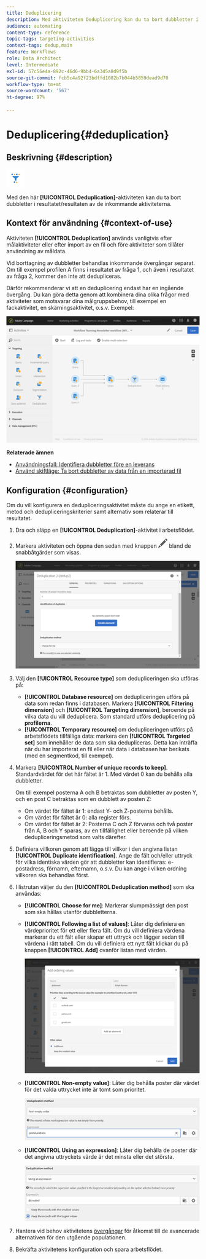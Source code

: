 ```yaml
---
title: Deduplicering
description: Med aktiviteten Deduplicering kan du ta bort dubbletter i resultatet/resultaten av de inkommande aktiviteterna.
audience: automating
content-type: reference
topic-tags: targeting-activities
context-tags: dedup,main
feature: Workflows
role: Data Architect
level: Intermediate
exl-id: 57c56e4a-892c-46d6-9bb4-6a345a8d9f5b
source-git-commit: fcb5c4a92f23bdffd1082b7b044b5859dead9d70
workflow-type: tm+mt
source-wordcount: '567'
ht-degree: 97%

---
```


# Deduplicering{#deduplication}

## Beskrivning {#description}

![](assets/deduplication.png)

Med den här **[!UICONTROL Deduplication]**-aktiviteten kan du ta bort dubbletter i resultatet/resultaten av de inkommande aktiviteterna.

## Kontext för användning {#context-of-use}

Aktiviteten **[!UICONTROL Deduplication]** används vanligtvis efter målaktiviteter eller efter import av en fil och före aktiviteter som tillåter användning av måldata.

Vid borttagning av dubbletter behandlas inkommande övergångar separat. Om till exempel profilen A finns i resultatet av fråga 1, och även i resultatet av fråga 2, kommer den inte att dedupliceras.

Därför rekommenderar vi att en deduplicering endast har en ingående övergång. Du kan göra detta genom att kombinera dina olika frågor med aktiviteter som motsvarar dina målgruppsbehov, till exempel en fackaktivitet, en skärningsaktivitet, o.s.v. Exempel:

![](assets/dedup_bonnepratique.png)

**Relaterade ämnen**

* [Användningsfall: Identifiera dubbletter före en leverans](../../automating/using/identifying-duplicated-before-delivery.md)
* [Använd skiftläge: Ta bort dubbletter av data från en importerad fil](../../automating/using/deduplicating-data-imported-file.md)

## Konfiguration {#configuration}

Om du vill konfigurera en dedupliceringsaktivitet måste du ange en etikett, metod och dedupliceringskriterier samt alternativ som relaterar till resultatet.

1. Dra och släpp en **[!UICONTROL Deduplication]**-aktivitet i arbetsflödet.
1. Markera aktiviteten och öppna den sedan med knappen ![](assets/edit_darkgrey-24px.png) bland de snabbåtgärder som visas.

   ![](assets/deduplication_1.png)

1. Välj den **[!UICONTROL Resource type]** som dedupliceringen ska utföras på:

   * **[!UICONTROL Database resource]** om dedupliceringen utförs på data som redan finns i databasen. Markera **[!UICONTROL Filtering dimension]** och **[!UICONTROL Targeting dimension]**, beroende på vilka data du vill deduplicera. Som standard utförs deduplicering på **profilerna**.
   * **[!UICONTROL Temporary resource]** om dedupliceringen utförs på arbetsflödets tillfälliga data: markera den **[!UICONTROL Targeted set]** som innehåller de data som ska dedupliceras. Detta kan inträffa när du har importerat en fil eller när data i databasen har berikats (med en segmentkod, till exempel).

1. Markera **[!UICONTROL Number of unique records to keep]**. Standardvärdet för det här fältet är 1. Med värdet 0 kan du behålla alla dubbletter.

   Om till exempel posterna A och B betraktas som dubbletter av posten Y, och en post C betraktas som en dubblett av posten Z:

   * Om värdet för fältet är 1: endast Y- och Z-posterna behålls.
   * Om värdet för fältet är 0: alla register förs.
   * Om värdet för fältet är 2: Posterna C och Z förvaras och två poster från A, B och Y sparas, av en tillfällighet eller beroende på vilken dedupliceringsmetod som valts därefter.

1. Definiera villkoren genom att lägga till villkor i den angivna listan **[!UICONTROL Duplicate identification]**. Ange de fält och/eller uttryck för vilka identiska värden gör att dubbletter kan identifieras: e-postadress, förnamn, efternamn, o.s.v. Du kan ange i vilken ordning villkoren ska behandlas först.
1. I listrutan väljer du den **[!UICONTROL Deduplication method]** som ska användas:

   * **[!UICONTROL Choose for me]**: Markerar slumpmässigt den post som ska hållas utanför dubbletterna.
   * **[!UICONTROL Following a list of values]**: Låter dig definiera en värdeprioritet för ett eller flera fält. Om du vill definiera värdena markerar du ett fält eller skapar ett uttryck och lägger sedan till värdena i rätt tabell. Om du vill definiera ett nytt fält klickar du på knappen **[!UICONTROL Add]** ovanför listan med värden.

     ![](assets/deduplication_2.png)

   * **[!UICONTROL Non-empty value]**: Låter dig behålla poster där värdet för det valda uttrycket inte är tomt som prioritet.

     ![](assets/deduplication_3.png)

   * **[!UICONTROL Using an expression]**: Låter dig behålla de poster där det angivna uttryckets värde är det minsta eller det största.

     ![](assets/deduplication_4.png)

1. Hantera vid behov aktivitetens [övergångar](../../automating/using/activity-properties.md) för åtkomst till de avancerade alternativen för den utgående populationen.
1. Bekräfta aktivitetens konfiguration och spara arbetsflödet.
